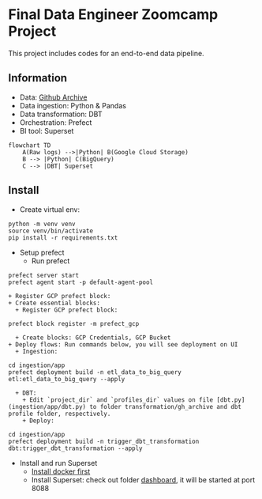 # Final Data Engineer Zoomcamp Project
This project includes codes for an end-to-end data pipeline.

## Information
- Data: [Github Archive](https://www.gharchive.org/)
- Data ingestion: Python & Pandas
- Data transformation: DBT
- Orchestration: Prefect
- BI tool: Superset

```mermaid
flowchart TD
    A(Raw logs) -->|Python| B(Google Cloud Storage)
    B --> |Python| C(BigQuery)
    C --> |DBT| Superset
```
## Install

- Create virtual env:
```
python -m venv venv
source venv/bin/activate
pip install -r requirements.txt
```

- Setup prefect
    + Run prefect
```
prefect server start
prefect agent start -p default-agent-pool
```
    + Register GCP prefect block: 
    + Create essential blocks:
      + Register GCP prefect block:
```
prefect block register -m prefect_gcp
```
      + Create blocks: GCP Credentials, GCP Bucket
    + Deploy flows: Run commands below, you will see deployment on UI
      + Ingestion:
```
cd ingestion/app
prefect deployment build -n etl_data_to_big_query etl:etl_data_to_big_query --apply
```
      + DBT:
        + Edit `project_dir` and `profiles_dir` values on file [dbt.py](ingestion/app/dbt.py) to folder transformation/gh_archive and dbt profile folder, respectively.
        + Deploy:
```
cd ingestion/app
prefect deployment build -n trigger_dbt_transformation dbt:trigger_dbt_transformation --apply
```

- Install and run Superset
    + [Install docker first](https://docs.docker.com/engine/install/)
    + Install Superset: check out folder [dashboard](dashboard), it will be started at port 8088
  
  